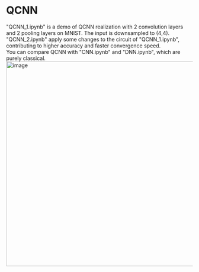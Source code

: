# QCNN
"QCNN_1.ipynb" is a demo of QCNN realization with 2 convolution layers and 2 pooling layers on MNIST. The input is downsampled to (4,4).   <br/>
"QCNN_2.ipynb" apply some changes to the circuit of "QCNN_1.ipynb", contributing to higher accuracy and faster convergence speed.   <br/>
You can compare QCNN with "CNN.ipynb" and "DNN.ipynb", which are purely classical. 
<img width="553" alt="image" src="https://user-images.githubusercontent.com/114171061/199900153-a008867e-938b-45e2-9431-9870a16e5c28.png">
